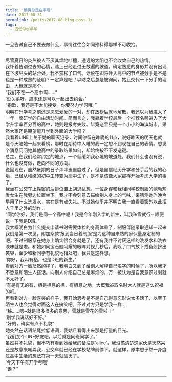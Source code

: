 ```yaml
---
title: '懊悔总是在事后'
date: 2017-08-31
permalink: /posts/2017-08-blog-post-1/
tags:
  - 追忆似水年华
---
```


一旦告诫自己不要去做什么，事情往往会如同预料得那样不可收拾。  

------

尽管夏日的炎热被人不厌其烦地吐槽，遥远的太阳也不会收敛自己的热情。  
我怀着告别过去的心情，踏上已经走过无数遍的坡道。确定熟悉的身影并没有出现在下坡尽头的站台处，我不禁松了口气。话说在即将升入高中的节点被分手是不是也是一种成熟的证明？一定算是吧？以防之后总是被询问，姑且交代一下分手的理由，大概就是那个，  
“我们不在一个高中啊……”  
‘没关系呀，周末还是可以一起出去约会。’  
“抱歉，我还是不太能接受。你要努力学习哦。”  
明明在升学考之前还是恩恩爱爱的一对，却在放榜后就地解散，我还以为我进入了一年一度研学的自由活动时间。简而言之，我靠着学校最后一个推荐名额进入了大学升学率百分百的高中，她则是报考失败。毕竟这里只是一个小小的海滨城市，果然大家还是期望能升学到外面的大学吗？  
我看着LINE上关于她的聊天记录，时间停留在昨晚的11点，说好昨天的明天也就是今天陪她一起来看榜，那时在期待中入睡的我一定想不到现在自己的表情。想发个消息问问她其他高中的录取结果如何，却始终按不下发送键。  
总之，在我们经常约定的地点，一个低缓如我心境的坡道处，我们什么也没有说，什么也没有做，走向不同的方向。  
说回现在，虽然暑期的日子浑浑噩噩度过了，但是自信经历升学和分手后的我的心境，已经从稚嫩的初中生转变为高中生了，是不是该像大家那样开始考虑大学的事了。  
我坐在公交车上靠窗的后排位置上胡思乱想，一位身穿和我相同学校制服的鲍勃短发女生在我旁边位置坐下。我才不会刻意去描绘别人身上的气味，来猜测她昨晚今早用了什么洗发水，实在是有点失礼。不过她似乎并不明白我一直看着窗外以此拒人千里之外的动作，  
“同学你好，我们是同一个高中呢！我是今年刚入学的新生，叫我秭雪就行~ 顺便说一下我是D班。”  
我大概明白为什么提交申请书时需要体检的身高体重了，制服伴随录取通知一起来我倒是第一次见，附加条款‘报到当日着制服’是为这种自来熟的家伙量身定制的吧。不过制服穿在她身上确实很合身就是了，还有我并不讨厌这样的洗发水和洗衣液味就是啦。和她如同宝石般闪耀的眼眸对视几秒后，我叹了口气放下戒备般挤出笑容，至少和新同学有礼貌地相处吧，我只是这样想，  
‘你好，我叫有栖，也是D班的新生。’  
看到对方一脸茫然的样子，我明白又到了给别人解释自己名字的时候了，所以我才不愿意和陌生人搭话。向别人介绍自己总是麻烦的，万一被认为是自我意识过剩就不太好了。  
‘有是有无的有，栖是栖息的栖，有栖息之地，大概我被取名时大人就是这么祝福的吧。’  
再看到对方一脸喜笑的样子，我开始思考是不是自己得意忘形说太多话了，以至于陌生人也会觉得对面这人在搞笑吧。不过对方只是学我一样：  
“秭……嗯~就是很多很多的意思，雪就是雪花的雪啦！”  
‘别学我说话好不好。’  
“好的，确实有点不礼貌”  
她突然在话语结尾拉低语调，我姑且看得出来那是打量的目光。  
“我们加个LINE好友吧，以后就是同班同学了。”  
虽然并不礼貌，但不巧有看到她给我的备注是‘alice’，我没搞清楚这家伙是天然呆还是故意来嘲弄我，公交车就已经在学校站牌前停下。就这样，原本想孑然一身度过高中生活的想法在第一天就破灭了。  
‘今天下午有开学考哦’  
“诶？”

------

